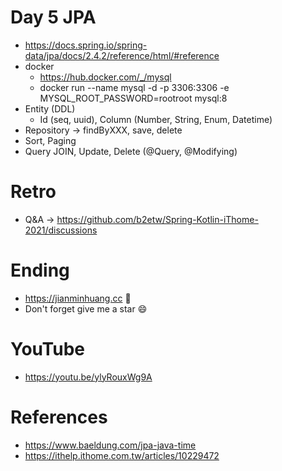 # Day 5 JPA
* https://docs.spring.io/spring-data/jpa/docs/2.4.2/reference/html/#reference
* docker
  * https://hub.docker.com/_/mysql
  * docker run --name mysql -d -p 3306:3306 -e MYSQL_ROOT_PASSWORD=rootroot mysql:8
* Entity (DDL)
  * Id (seq, uuid), Column (Number, String, Enum, Datetime)
* Repository -> findByXXX, save, delete
* Sort, Paging
* Query JOIN, Update, Delete (@Query, @Modifying)

# Retro
* Q&A -> https://github.com/b2etw/Spring-Kotlin-iThome-2021/discussions

# Ending
* https://jianminhuang.cc 🌈
* Don't forget give me a star 😄

# YouTube
* https://youtu.be/ylyRouxWg9A

# References
* https://www.baeldung.com/jpa-java-time
* https://ithelp.ithome.com.tw/articles/10229472
